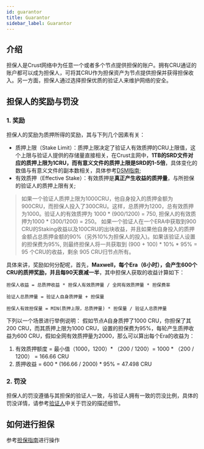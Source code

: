 ```yaml
---
id: guarantor
title: Guarantor
sidebar_label: Guarantor
---
```


## 介绍

担保人是Crust网络中为任意一个或者多个节点提供担保的账户。拥有CRU通证的账户都可以成为担保人，可将其CRU作为担保资产为节点提供担保并获得担保收入。另一方面，担保人通过选择担保优质的验证人来维护网络的安全。

## 担保人的奖励与罚没


### 1. 奖励

担保人的奖励为质押所得的奖励，其与下列几个因素有关：

- 质押上限（Stake Limit）：质押上限决定了验证人有效质押的CRU上限值，这个上限与验证人提供的存储量直接相关，在Crust主网中，**1TB的SRD文件对应的质押上限为1CRU，而有意义文件的质押上限是SRD的1-5倍**，具体变化的数值与有意义文件的副本数相关，具体参考[DSM指南](DSM.md);
- 有效质押（Effective Stake）：有效质押是**真正产生收益的质押量**，与所担保的验证人的质押上限有关;

> 如果一个验证人质押上限为1000CRU，他自身投入的质押金额为900CRU，而担保人投入了300CRU。这样，总质押为1200，总有效质押为1000。验证人的有效质押为 1000 * (900/1200) = 750, 担保人的有效质押为1000 * (300/1200) = 250。
> 如果一个验证人在一个ERA中获取到900 CRU的Staking收益以及100CRU的出块收益，并且如果他自身投入的质押金额占总质押金额的90%（另外10%为担保人的投入)。如果该验证人设置的担保费为95%, 则最终担保人将一共获取到 (900 + 100) * 10% * 95% = 95 个CRU的收益，剩余 905 CRU归节点所有。


具体来讲，奖励如何分配呢，首先，**Maxwell，每个Era（6小时），会产生600个CRU的质押奖励，并且每90天衰减一半**，其中担保人获取的收益计算如下：

```shell
担保人收益 = 总质押收益 * 担保人有效质押量 / 全网有效质押量 * 担保费率
```

```shell
验证人总质押量 = 验证人自身质押量 + 担保量
```

```shell
担保人有效担保量 = MIN(质押上限，总质押量) * 担保量 / 验证人总质押量
```

下列以一个场景进行举例说明：
假如节点A自身质押了1000 CRU，你担保了其200 CRU，而其质押上限为1000 CRU，设置的担保费为95%，每轮产生质押收益为600 CRU，假如全网有效质押量为2000，那么可以算出每个Era的收益为：

1. 有效质押额度 = 最小值（1000，1200）* （200 / 1200）= 1000 * （200 / 1200） = 166.66 CRU
2. 质押收益 = 600 * (166.66 / 2000) * 95% = 47.498 CRU

### 2. 罚没

担保人的罚没遵循与其担保的验证人一致，与验证人拥有一致的罚没比例，具体的罚没详情，请参考[验证人](validator.md)中关于罚没的描述细节。

## 如何进行担保

参考[担保指南](guarantor-guidance.md)进行操作
